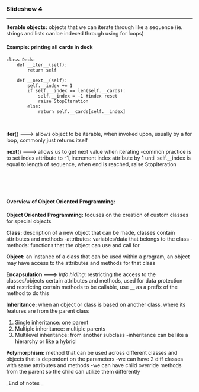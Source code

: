 ### Slideshow 4

---

**Iterable objects:** objects that we can iterate through like a sequence (ie. strings and lists can be indexed through using for loops)

#### Example: printing all cards in deck 

    class Deck:
        def __iter__(self):
            return self

        def __next__(self):
            self.__index += 1
            if self.__index == len(self.__cards):
                self.__index = -1 #index reset 
                raise StopIteration 
            else:
                return self.__cards[self.__index]
 
</br>

__iter__() ---> allows object to be iterable, when invoked upon, usually by a for loop, commonly just returns itself 

__next__() ---> allows us to get next value when iterating 
    -common practice is to set index attribute to -1, increment index attribute by 1 until self.__index is equal to length of sequence, when end is reached, raise StopIteration 

</br>
</br>
</br> 

#### Overview of Object Oriented Programming: 

**Object Oriented Programming:** focuses on the creation of custom classes for special objects 

**Class:** description of a new object that can be made, classes contain attributes and methods 
    -attributes: variables/data that belongs to the class
    -methods: functions that the object can use and call for 

**Object:** an instance of a class that can be used within a program, an object may have access to the attributes and methods for that class

**Encapsulation --->** _Info hiding:_ restricting the access to the classes/objects certain attributes and methods, used for data protection and restricting certain methods to be callable, use __ as a prefix of the method to do this

**Inheritance:** when an object or class is based on another class, where its features are from the parent class 
1. Single inheritance: one parent
2. Multiple inheritance: multiple parents
3. Multilevel inheritance: from another subclass 
    -inheritance can be like a hierarchy or like a hybrid 

**Polymorphism:** method that can be used across different classes and objects that is dependent on the parameters 
    -we can have 2 diff classes with same attributes and methods 
    -we can have child override methods from the parent so the child can utilize them differently 
    
_End of notes _

